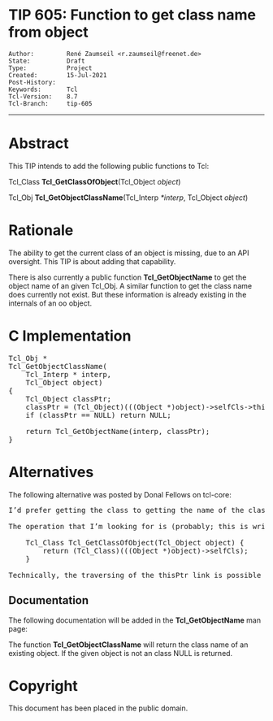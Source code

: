# TIP 605: Function to get class name from object
	Author:         René Zaumseil <r.zaumseil@freenet.de>
	State:          Draft
	Type:           Project
	Created:        15-Jul-2021
	Post-History:   
	Keywords:       Tcl
	Tcl-Version:    8.7
	Tcl-Branch:     tip-605
-----

# Abstract

This TIP intends to add the following public functions to Tcl:

Tcl\_Class **Tcl\_GetClassOfObject**(Tcl\_Object *object*)

Tcl\_Obj  **Tcl\_GetObjectClassName**(Tcl\_Interp *\*interp*, Tcl\_Object *object*)

# Rationale

The ability to get the current class of an object is missing, due to
an API oversight. This TIP is about adding that capability.

There is also currently a public function **Tcl\_GetObjectName** to get the object name of an given Tcl\_Obj. A similar function to get the class name does currently not exist. But these information is already existing in the internals of an oo object.

# C Implementation

<pre>
Tcl_Obj *
Tcl_GetObjectClassName(
    Tcl_Interp * interp,
    Tcl_Object object)
{
    Tcl_Object classPtr;
    classPtr = (Tcl_Object)(((Object *)object)->selfCls->thisPtr);
    if (classPtr == NULL) return NULL;

    return Tcl_GetObjectName(interp, classPtr);
}
</pre>

# Alternatives

The following alternative was posted by Donal Fellows on tcl-core:

<pre>
I’d prefer getting the class to getting the name of the class (the name can be navigated to from there cheaply) as that makes the expensive failure-possible operations be something you can more commonly avoid, but otherwise this seems fine. We could have the name lookup you propose as well. This appears to be an area where I simply didn’t think about putting in any API.

The operation that I’m looking for is (probably; this is written from memory and I’ve not checked if it compiles):

    Tcl_Class Tcl_GetClassOfObject(Tcl_Object object) {
        return (Tcl_Class)(((Object *)object)->selfCls);
    }

Technically, the traversing of the thisPtr link is possible via Tcl_GetClassAsObject() and getting the name is the standard op. It’s the selfCls link that’s currently not exposed in the C API at all.
</pre>

## Documentation

The following documentation will be added in the **Tcl_GetObjectName** man page:

The function **Tcl_GetObjectClassName** will return  the class name of an existing object. If the given object is not an class NULL is returned. 

# Copyright

This document has been placed in the public domain.

